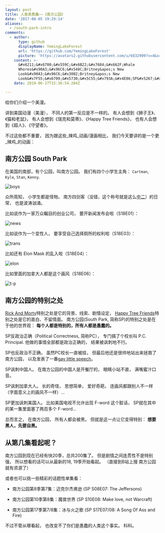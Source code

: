 ```yaml
---
layout: post
title: 人类真愚蠢——《南方公园》
date: '2017-08-05 19:29:14'
aliases:
  - /south-park-intro
comments:
  - author:
      type: github
      displayName: YemingLakeForest
      url: 'https://github.com/YemingLakeForest'
      picture: 'https://avatars2.githubusercontent.com/u/6832909?v=4&s=73'
    content: >-
      &#x6211;&#x6700;&#x559C;&#x6B22;&#x7684;&#x662F;Whale
      Whores&#x90A3;&#x96C6;&#x548C;Britney&apos;s New
      Look&#x90A3;&#x96C6;&#x3002;Britney&apos;s New
      Look&#x7F55;&#x6709;&#x5730;&#x5C55;&#x793A;&#x4E86;SP&#x5267;&#x7EC4;&#x7684;&#x4EBA;&#x6587;&#x5173;&#x6000;&#x3002;
    date: 2019-06-27T15:36:54.284Z

---
```


给你们介绍一个美漫。

<!--more-->

讲到美国动漫（美漫），
不同人的第一反应是不一样的。
有人会想到《狮子王》、《猫和老鼠》，
有人会想到《瑞克和莫蒂》、《Happy Tree Friends》，
也有人会想到《超人》、《守望者》。

不过这些都不重要，
因为跟这些_辣鸡_动画/漫画相比，
我们今天要讲的是一个更_辣鸡_的动画：


## 南方公园 South Park

在美国的南部，有个公园，叫南方公园。
我们有四个小学生主角：
`Cartman`, `Kyle`, `Stan`, `Kenny`.

![boys][boys]

众所周知，
小学生都是怪物。
南方四剑客（没错，这个称号就是这么[中二][zhonger]）的日常，
也是波涛汹涌。

比如说作为一家万众瞩目的创业公司，
要开新闻发布会啦（S18E01）：

![news][news]

比如说作为一个变性人，
要享受自己选择厕所的权利啦（S18E03）：

![trans][trans]

比如还有 Elon Mask 的乱入啦（S18E04）：

![elon][elon]

比如里面的加拿大人都是这个画风（S18E06）：

![t-p][t-p]


## 南方公园的特别之处

[Rick And Morty][rm]特别之处是它的背景、线索、剧情设定，
[Happy Tree Friends][htf]特别之处是它的直白、不留情面。
南方公园(South Park, 简称SP)的特别之处是在于他的世界观：
**每个人都是特别的，所有人都是愚蠢的。**

SP反政治正确（Political Correctness, 简称PC），
专门搞了个校长叫 P.C. Principal.
他做的事情全部都是政治正确的，
结果被讽刺地不行。

SP也反政治不正确，
虽然PC校长一直被挂，
但最后他还是很帅地站出来拯救了南方公园，
以及发表了一番[gay little speech][speech]。

SP讽刺中国人。
在南方公园的中国人是开餐厅的，
眼睛小站不直，
满嘴蜜汁口音。

SP讽刺加拿大人。
长的奇怪，
思想简单，
爱好奇葩，
连画风都跟别人不一样（字面意义上的画风不一样）…

SP更加讽刺美国人。
比如美国电视不允许出现 F-word 这个脏话，
SP就在其中的某一集里面塞了两百多个 F-word…

总而言之，
在南方公园，
所有人都会被黑。
但就是这一点让它变得特别：
**想要黑人，先要自黑。**


## 从第几集看起呢？

南方公园到现在已经有快20季，总共200集了。
但是剧情之间连贯性不是特别强，
所以想看的话可以从最新的18, 19季开始看起。
（直接到B站上搜 南方公园 就有资源了）

或者也可以挑一些精彩的话题性单集看：

* 南方公园第8季第7集：迈克尔杰弗逊 (SP S08E07: The Jeffersons)

* 南方公园第10季第8集：魔兽世界 (SP S10E08: Make love, not Warcraft)

* 南方公园第17季第7/8集：冰与火之歌 (SP S17E07/08: A Song Of Ass and Fire)

不过不管从哪看起，
也改变不了你们是愚蠢的人类这个事实。
科科。


[boys]: /assets/pics/sp/boys.jpg
[zhonger]: https://zh.moegirl.org/zh-hans/%E4%B8%AD%E4%BA%8C%E7%97%85
[news]: /assets/pics/sp/cartman_fw.jpg
[trans]: /assets/pics/sp/cartman_trans.jpg
[elon]: /assets/pics/sp/elon.jpg
[t-p]: /assets/pics/sp/t_and_p.jpg
[rm]: http://www.adultswim.com/videos/rick-and-morty/
[htf]: https://mondomedia.com/channel/HappyTreeFriends
[speech]: http://wiki.southpark.cc.com/wiki/Kyle_Broflovski
